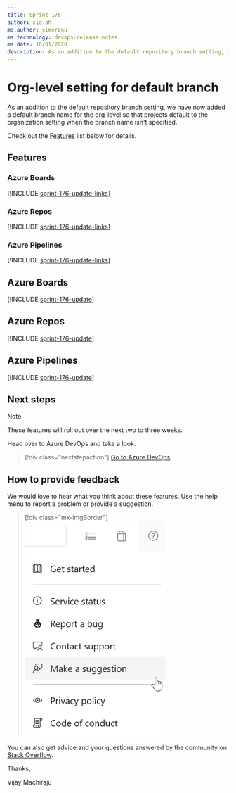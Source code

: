 ```yaml
---
title: Sprint 176
author: sid-ah
ms.author: simerzou
ms.technology: devops-release-notes
ms.date: 10/01/2020
description: As an addition to the default repository branch setting, we have now added a default branch name for the org-level so that projects default to the organization setting when the branch name isn't specified.
---
```


# Org-level setting for default branch

As an addition to the [default repository branch setting](https://docs.microsoft.com/azure/devops/release-notes/2020/sprint-173-update#default-branch-name-preference), we have now added a default branch name for the org-level so that projects default to the organization setting when the branch name isn't specified.

Check out the [Features](#features) list below for details.

## Features

### Azure Boards

[!INCLUDE [sprint-176-update-links](includes/boards/sprint-176-update-links.md)]

### Azure Repos

[!INCLUDE [sprint-176-update-links](includes/repos/sprint-176-update-links.md)]

### Azure Pipelines

[!INCLUDE [sprint-176-update-links](includes/pipelines/sprint-176-update-links.md)]

## Azure Boards

[!INCLUDE [sprint-176-update](includes/boards/sprint-176-update.md)]

## Azure Repos

[!INCLUDE [sprint-176-update](includes/repos/sprint-176-update.md)]

## Azure Pipelines

[!INCLUDE [sprint-176-update](includes/pipelines/sprint-176-update.md)]

## Next steps

> [!NOTE]
> These features will roll out over the next two to three weeks.

Head over to Azure DevOps and take a look.

> [!div class="nextstepaction"] 
> [Go to Azure DevOps](https://go.microsoft.com/fwlink/?LinkId=307137&campaign=o~msft~docs~product-vsts~release-notes)

## How to provide feedback

We would love to hear what you think about these features. Use the help menu to report a problem or provide a suggestion.

> [!div class="mx-imgBorder"] 
> ![Make a suggestion](../media/make-a-suggestion.png)

You can also get advice and your questions answered by the community on [Stack Overflow](https://stackoverflow.com/questions/tagged/azure-devops).

Thanks,

Vijay Machiraju
